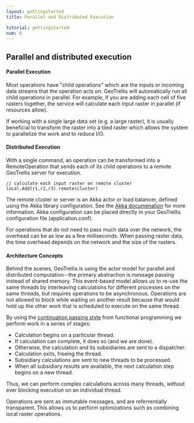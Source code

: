 ```yaml
---
layout: gettingstarted
title: Parallel and Distributed Execution

tutorial: gettingstarted
num: 6
---
```


## Parallel and distributed execution

#### Parallel Execution
Most operations have "child operations" which are the inputs or incoming data
streams that the operation acts on. GeoTrellis will automatically run all child
operations in parallel. For example, if you are adding each cell of five
rasters together, the service will calculate each input raster in parallel (if
resources allow).

If working with a single large data set (e.g. a large raster), it is usually
beneficial to transform the raster into a tiled raster which allows the system
to parallelize the work and to reduce I/O.

#### Distributed Execution
With a single command, an operation can be transformed into a RemoteOperation
that sends each of its child operations to a remote GeoTrellis server for
execution.


    // calculate each input raster on remote cluster
    local.Add(r1,r2,r3).remote(cluster)

The remote cluster or server is an Akka actor or load balancer, defined using
the Akka library configuration. See the [Akka documenation](http://akka.io/docs/akka/2.0-M4)
for more information. Akka configuration can be placed directly in your
GeoTrellis configuration file (application.conf).

For operations that do not need to pass much data over the network, the
overhead can be as low as a few milliseconds. When passing raster data, the
time overhead depends on the network and the size of the rasters. 

#### Architecture Concepts
Behind the scenes, GeoTrellis is using the actor model for parallel and
distributed computation--the primary abstraction is message passing instead of
shared memory. This event-based model allows us to re-use the same threads by
interleaving calculations for different processes on the same threads, but
requires operations to be asynchronous. Operations are not allowed to block
while waiting on another result because that would hold up the other work that
is scheduled to execute on the same thread. 

By using the [continuation passing style](http://en.wikipedia.org/wiki/Continuation-passing_style)
from functional programming we perform work in a series of stages:

 + Calculation begins on a particular thread.
 + If calculation can complete, it does so (and we are done).
 + Otherwise, the calculation and its subsidiaries are sent to a dispatcher.
 + Calculation exits, freeing the thread.
 + Subsidiary calculations are sent to new threads to be processed.
 + When all subsidiary results are available, the next calculation step begins on a new thread.

Thus, we can perform complex calculations across many threads, without ever
blocking execution on an individual thread.

Operations are sent as immutable messages, and are referrentially transparent.
This allows us to perform optimizations such as combining  
local raster operations. 
